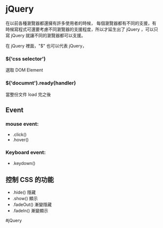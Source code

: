 # jQuery
在以前各種瀏覽器都還擁有許多使用者的時候，
每個瀏覽器都有不同的支援，有時候寫程式可還要考慮不同瀏覽器的支援程度，所以才延生出了 jQuery ，可以只寫 jQuery 就讓不同的瀏覽器都可以支援。

在 jQuery 裡面，"$" 也可以代表 jQuery，

### $('css selector')
選取 DOM Element

### $('documnt').ready(handler)
當整份文件 load 完之後

## Event
### mouse event:
- .click()
- .hover()

### Keyboard event:
- .keydown()

## 控制 CSS 的功能
- .hide() 隱藏
- .show() 顯示
- .fadeOut() 漸變隱藏
- .fadeIn() 漸變顯示


#jQuery
